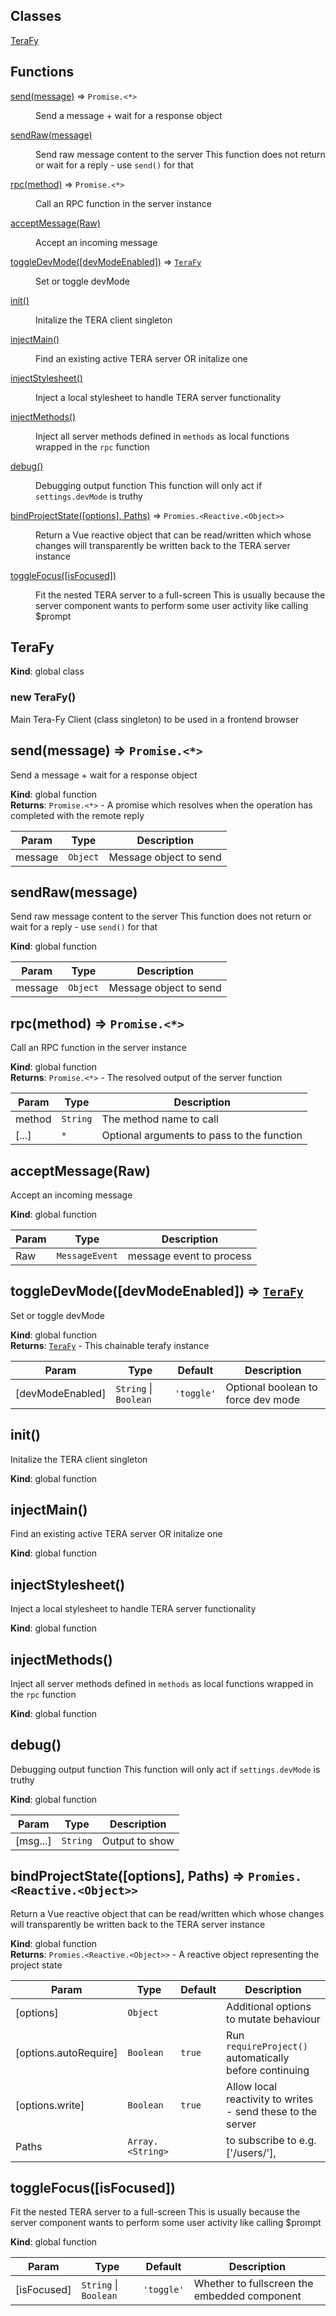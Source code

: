 ## Classes

<dl>
<dt><a href="#TeraFy">TeraFy</a></dt>
<dd></dd>
</dl>

## Functions

<dl>
<dt><a href="#send">send(message)</a> ⇒ <code>Promise.&lt;*&gt;</code></dt>
<dd><p>Send a message + wait for a response object</p>
</dd>
<dt><a href="#sendRaw">sendRaw(message)</a></dt>
<dd><p>Send raw message content to the server
This function does not return or wait for a reply - use <code>send()</code> for that</p>
</dd>
<dt><a href="#rpc">rpc(method)</a> ⇒ <code>Promise.&lt;*&gt;</code></dt>
<dd><p>Call an RPC function in the server instance</p>
</dd>
<dt><a href="#acceptMessage">acceptMessage(Raw)</a></dt>
<dd><p>Accept an incoming message</p>
</dd>
<dt><a href="#toggleDevMode">toggleDevMode([devModeEnabled])</a> ⇒ <code><a href="#TeraFy">TeraFy</a></code></dt>
<dd><p>Set or toggle devMode</p>
</dd>
<dt><a href="#init">init()</a></dt>
<dd><p>Initalize the TERA client singleton</p>
</dd>
<dt><a href="#injectMain">injectMain()</a></dt>
<dd><p>Find an existing active TERA server OR initalize one</p>
</dd>
<dt><a href="#injectStylesheet">injectStylesheet()</a></dt>
<dd><p>Inject a local stylesheet to handle TERA server functionality</p>
</dd>
<dt><a href="#injectMethods">injectMethods()</a></dt>
<dd><p>Inject all server methods defined in <code>methods</code> as local functions wrapped in the <code>rpc</code> function</p>
</dd>
<dt><a href="#debug">debug()</a></dt>
<dd><p>Debugging output function
This function will only act if <code>settings.devMode</code> is truthy</p>
</dd>
<dt><a href="#bindProjectState">bindProjectState([options], Paths)</a> ⇒ <code>Promies.&lt;Reactive.&lt;Object&gt;&gt;</code></dt>
<dd><p>Return a Vue reactive object that can be read/written which whose changes will transparently be written back to the TERA server instance</p>
</dd>
<dt><a href="#toggleFocus">toggleFocus([isFocused])</a></dt>
<dd><p>Fit the nested TERA server to a full-screen
This is usually because the server component wants to perform some user activity like calling $prompt</p>
</dd>
</dl>

<a name="TeraFy"></a>

## TeraFy
**Kind**: global class  
<a name="new_TeraFy_new"></a>

### new TeraFy()
Main Tera-Fy Client (class singleton) to be used in a frontend browser

<a name="send"></a>

## send(message) ⇒ <code>Promise.&lt;\*&gt;</code>
Send a message + wait for a response object

**Kind**: global function  
**Returns**: <code>Promise.&lt;\*&gt;</code> - A promise which resolves when the operation has completed with the remote reply  

| Param | Type | Description |
| --- | --- | --- |
| message | <code>Object</code> | Message object to send |

<a name="sendRaw"></a>

## sendRaw(message)
Send raw message content to the server
This function does not return or wait for a reply - use `send()` for that

**Kind**: global function  

| Param | Type | Description |
| --- | --- | --- |
| message | <code>Object</code> | Message object to send |

<a name="rpc"></a>

## rpc(method) ⇒ <code>Promise.&lt;\*&gt;</code>
Call an RPC function in the server instance

**Kind**: global function  
**Returns**: <code>Promise.&lt;\*&gt;</code> - The resolved output of the server function  

| Param | Type | Description |
| --- | --- | --- |
| method | <code>String</code> | The method name to call |
| [...] | <code>\*</code> | Optional arguments to pass to the function |

<a name="acceptMessage"></a>

## acceptMessage(Raw)
Accept an incoming message

**Kind**: global function  

| Param | Type | Description |
| --- | --- | --- |
| Raw | <code>MessageEvent</code> | message event to process |

<a name="toggleDevMode"></a>

## toggleDevMode([devModeEnabled]) ⇒ [<code>TeraFy</code>](#TeraFy)
Set or toggle devMode

**Kind**: global function  
**Returns**: [<code>TeraFy</code>](#TeraFy) - This chainable terafy instance  

| Param | Type | Default | Description |
| --- | --- | --- | --- |
| [devModeEnabled] | <code>String</code> \| <code>Boolean</code> | <code>&#x27;toggle&#x27;</code> | Optional boolean to force dev mode |

<a name="init"></a>

## init()
Initalize the TERA client singleton

**Kind**: global function  
<a name="injectMain"></a>

## injectMain()
Find an existing active TERA server OR initalize one

**Kind**: global function  
<a name="injectStylesheet"></a>

## injectStylesheet()
Inject a local stylesheet to handle TERA server functionality

**Kind**: global function  
<a name="injectMethods"></a>

## injectMethods()
Inject all server methods defined in `methods` as local functions wrapped in the `rpc` function

**Kind**: global function  
<a name="debug"></a>

## debug()
Debugging output function
This function will only act if `settings.devMode` is truthy

**Kind**: global function  

| Param | Type | Description |
| --- | --- | --- |
| [msg...] | <code>String</code> | Output to show |

<a name="bindProjectState"></a>

## bindProjectState([options], Paths) ⇒ <code>Promies.&lt;Reactive.&lt;Object&gt;&gt;</code>
Return a Vue reactive object that can be read/written which whose changes will transparently be written back to the TERA server instance

**Kind**: global function  
**Returns**: <code>Promies.&lt;Reactive.&lt;Object&gt;&gt;</code> - A reactive object representing the project state  

| Param | Type | Default | Description |
| --- | --- | --- | --- |
| [options] | <code>Object</code> |  | Additional options to mutate behaviour |
| [options.autoRequire] | <code>Boolean</code> | <code>true</code> | Run `requireProject()` automatically before continuing |
| [options.write] | <code>Boolean</code> | <code>true</code> | Allow local reactivity to writes - send these to the server |
| Paths | <code>Array.&lt;String&gt;</code> |  | to subscribe to e.g. ['/users/'], |

<a name="toggleFocus"></a>

## toggleFocus([isFocused])
Fit the nested TERA server to a full-screen
This is usually because the server component wants to perform some user activity like calling $prompt

**Kind**: global function  

| Param | Type | Default | Description |
| --- | --- | --- | --- |
| [isFocused] | <code>String</code> \| <code>Boolean</code> | <code>&#x27;toggle&#x27;</code> | Whether to fullscreen the embedded component |

